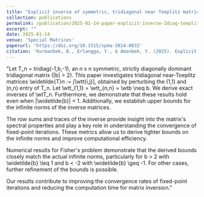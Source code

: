 ```yaml
---
title: "Explicit inverse of symmetric, tridiagonal near Toeplitz matrices with strictly diagonally dominant Toeplitz part"
collection: publications
permalink: /publication/2025-01-14-paper-explicit-inverse-3diag-toeplitz-strictly-diag
excerpt: ""
date: 2025-01-14
venue: 'Special Matrices'
paperurl: 'https://doi.org/10.1515/spma-2024-0032'
citation: 'Kurmanbek, B., Erlangga, Y., & Amanbek, Y. (2025). Explicit inverse of symmetric, tridiagonal near Toeplitz matrices with strictly diagonally dominant Toeplitz part. Special Matrices, 13(1), 20240032.'
---
```


"Let T_n = tridiag(-1,b,-1), an n x n symmetric, strictly diagonally dominant tridiagonal matrix (|b| > 2). This paper investigates tridiagonal near-Toeplitz matrices \widetilde{T}_n := [\wtt_{i,j}], obtained by perturbing the 
(1,1) and (n,n) entry of T_n. Let  \wtt_{1,1} = \wtt_{n,n} = \wtb \neq b. We derive exact inverses of \wtT_n. Furthermore, we demonstrate that these results hold even when |\widetilde{b}| < 1. Additionally, we establish upper 
bounds for the infinite norms of the inverse matrices.
  
  The row sums and traces of the inverse provide insight into the matrix's spectral properties and play a key role in understanding the convergence of fixed-point iterations. These metrics allow us to derive tighter 
  bounds on the infinite norms and improve computational efficiency.


Numerical results for Fisher's problem demonstrate that the derived bounds closely match the actual infinite norms, particularly for b > 2 with \widetilde{b} \leq 1 and b < -2 with \widetilde{b} \geq -1. For other cases, 
further refinement of the bounds is possible.
    

Our results contribute to improving the convergence rates of fixed-point iterations and reducing the computation time for matrix inversion."

